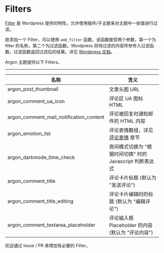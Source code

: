 # Filters

[Filter](https://developer.wordpress.org/plugins/hooks/filters/) 是 Wordpress 提供的特性，允许使用插件/子主题来对主题中一些值进行过滤。

欲添加一个 Filter，可以使用 `add_filter` 函数，该函数接受两个参数，第一个为 filter 的名称，第二个为过滤函数。Wordpress 将待过滤的内容传参传入过滤函数，过滤函数返回过滤后的结果。详见 [Wordpress 文档](https://developer.wordpress.org/plugins/hooks/filters/)。


Argon 主题提供以下 Filters。

---

| 名称      | 含义 |
| ----------- | ------ |
| argon_post_thumbnail   | 文章头图 URL |
| argon_comment_ua_icon   | 评论区 UA 图标 HTML |
| argon_comment_mail_notification_content   | 评论被回复时通知邮件的 HTML 内容 |
| argon_emotion_list   | 评论表情数组，详见 [评论表情](/emotions) 章节 |
| argon_darkmode_time_check   | 夜间模式切换为 "根据时间切换" 时的 Javascript 判断表达式|
| argon_comment_title   | 评论卡片标题 (默认为 "发送评论") |
| argon_comment_title_editing   | 评论卡片编辑时的标题 (默认为 "编辑评论") |
| argon_comment_textarea_placeholder   | 评论输入框 Placeholder 的内容 (默认为 "评论内容") |


欢迎通过 Issue / PR 来增加有必要的 Filter。
